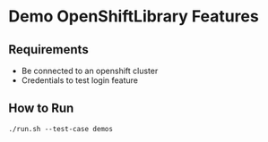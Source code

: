 # Demo OpenShiftLibrary Features
## Requirements
- Be connected to an openshift cluster
- Credentials to test login feature
## How to Run

``` ./run.sh --test-case demos ```
